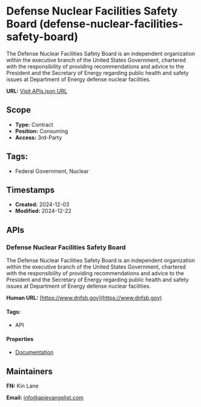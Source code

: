 # Defense Nuclear Facilities Safety Board (defense-nuclear-facilities-safety-board)
The Defense Nuclear Facilities Safety Board is an independent organization within the executive branch of the United States Government, chartered with the responsibility of providing recommendations and advice to the President and the Secretary of Energy regarding public health and safety issues at Department of Energy defense nuclear facilities.

**URL:** [Visit APIs.json URL](https://raw.githubusercontent.com/api-evangelist/defense-nuclear-facilities-safety-board/refs/heads/main/apis.yml)

## Scope

- **Type:** Contract 
- **Position:** Consuming 
- **Access:** 3rd-Party 

## Tags:

 - Federal Government, Nuclear

## Timestamps

- **Created:** 2024-12-03 
- **Modified:** 2024-12-22 

## APIs

### Defense Nuclear Facilities Safety Board
The Defense Nuclear Facilities Safety Board is an independent organization within the executive branch of the United States Government, chartered with the responsibility of providing recommendations and advice to the President and the Secretary of Energy regarding public health and safety issues at Department of Energy defense nuclear facilities.

**Human URL:** [https://www.dnfsb.gov](https://www.dnfsb.gov)


#### Tags:

 - API

#### Properties

- [Documentation](https://www.dnfsb.gov)

## Maintainers

**FN:** Kin Lane

**Email:** info@apievangelist.com

